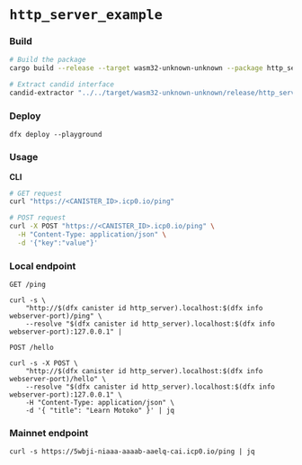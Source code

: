 # `http_server_example`

### Build

```bash
# Build the package
cargo build --release --target wasm32-unknown-unknown --package http_server --locked

# Extract candid interface
candid-extractor "../../target/wasm32-unknown-unknown/release/http_server.wasm" > "http_server.did"
```

### Deploy

```
dfx deploy --playground
```

### Usage

**CLI**

```bash
# GET request
curl "https://<CANISTER_ID>.icp0.io/ping"

# POST request
curl -X POST "https://<CANISTER_ID>.icp0.io/ping" \
  -H "Content-Type: application/json" \
  -d '{"key":"value"}'
```

### Local endpoint

`GET /ping`

```
curl -s \
    "http://$(dfx canister id http_server).localhost:$(dfx info webserver-port)/ping" \
    --resolve "$(dfx canister id http_server).localhost:$(dfx info webserver-port):127.0.0.1" |
```

`POST /hello`

```
curl -s -X POST \
    "http://$(dfx canister id http_server).localhost:$(dfx info webserver-port)/hello" \
    --resolve "$(dfx canister id http_server).localhost:$(dfx info webserver-port):127.0.0.1" \
    -H "Content-Type: application/json" \
    -d '{ "title": "Learn Motoko" }' | jq
```

### Mainnet endpoint

```
curl -s https://5wbji-niaaa-aaaab-aaelq-cai.icp0.io/ping | jq
```
